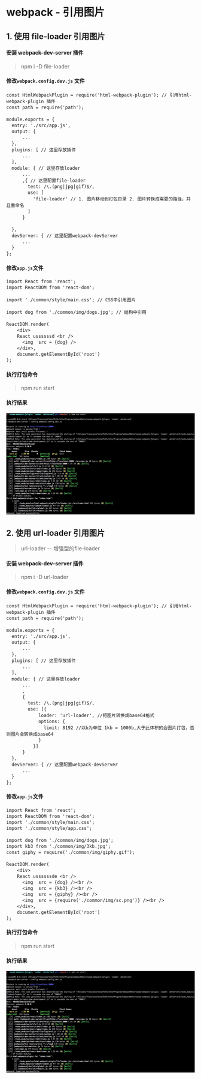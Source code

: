 # webpack - 引用图片

## 1. 使用 file-loader 引用图片

#### 安装 webpack-dev-server 插件
> npm i -D file-loader


#### 修改`webpack.config.dev.js` 文件

    const HtmlWebpackPlugin = require('html-webpack-plugin'); // 引用html-webpack-plugin 插件
    const path = require('path');

    module.exports = {
      entry: './src/app.js',
      output: {
          ...
      },
      plugins: [ // 这里存放插件
          ...
      ],
      module: { // 这里存放loader
          ...
          ,{ // 这里配置file-loader
            test: /\.(png|jpg|gif)$/,
            use: [
              'file-loader' // 1. 图片移动到打包目录 2. 图片转换成需要的路径，并且重命名
            ]
          }

      },
      devServer: { // 这里配置webpack-devServer
          ...
      }
    };

#### 修改`app.js`文件

    import React from 'react';
    import ReactDOM from 'react-dom';  

    import './common/style/main.css'; // CSS中引用图片

    import dog from './common/img/dogs.jpg'; // 结构中引用

    ReactDOM.render(
        <div>
        React ussssssd <br />
          <img  src = {dog} />
        </div>,
        document.getElementById('root')
    );

#### 执行打包命令
> npm run start

#### 执行结果
![](./images/Jietu20180121-224833.jpg)



## 2. 使用 url-loader 引用图片

> url-loader -- 增强型的file-loader

#### 安装 webpack-dev-server 插件
> npm i -D url-loader


#### 修改`webpack.config.dev.js` 文件

    const HtmlWebpackPlugin = require('html-webpack-plugin'); // 引用html-webpack-plugin 插件
    const path = require('path');

    module.exports = {
      entry: './src/app.js',
      output: {
          ...
      },
      plugins: [ // 这里存放插件
          ...
      ],
      module: { // 这里存放loader
          ...
          ,
          {
            test: /\.(png|jpg|gif)$/,
            use: [{
                loader: 'url-loader', //把图片转换成base64格式
                options: {
                  limit: 8192 //以b为单位 1kb = 1000b,大于此体积的会图片打包，否则图片会转换成base64
                }
              }]
          }
      },
      devServer: { // 这里配置webpack-devServer
          ...
      }
    };

#### 修改`app.js`文件

    import React from 'react';
    import ReactDOM from 'react-dom';
    import './common/style/main.css';
    import './common/style/app.css';

    import dog from './common/img/dogs.jpg';
    import kb3 from './common/img/3kb.jpg';
    const giphy = require('./common/img/giphy.gif');

    ReactDOM.render(
        <div>
        React ussssssde <br />
          <img  src = {dog} /><br />
          <img  src = {kb3} /><br />
          <img  src = {giphy} /><br />
          <img  src = {require('./common/img/sc.png')} /><br />
        </div>,
        document.getElementById('root')
    );

#### 执行打包命令
> npm run start

#### 执行结果
![](./images/Jietu20180121-224833.jpg)
